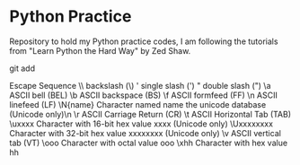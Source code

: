 Python Practice
===============

Repository to hold my Python practice codes, I am following the tutorials from "Learn Python the Hard Way" by Zed Shaw.

git add 

Escape Sequence
\\\\ backslash (\\)
\' single slash (')
\" double slash (")
\a ASCII bell (BEL)
\b ASCII backspace (BS)
\f ASCII formfeed (FF)
\n ASCII linefeed (LF)
\N{name} Character named name  the unicode database (Unicode only)\n
\r ASCII Carriage Return (CR)
\t ASCII Horizontal Tab (TAB)
\uxxxx Character with 16-bit hex value xxxx (Unicode only)
\Uxxxxxxxx Character with 32-bit hex value xxxxxxxx (Unicode only)
\v ASCII vertical tab (VT)
\ooo Character with octal value ooo
\xhh Character with hex value hh
